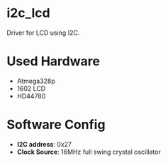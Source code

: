 # i2c_lcd
Driver for LCD using I2C.

# Used Hardware
- Atmega328p
- 1602 LCD
- HD44780

# Software Config
- **I2C address**: 0x27
- **Clock Source**: 16MHz full swing crystal oscillator
